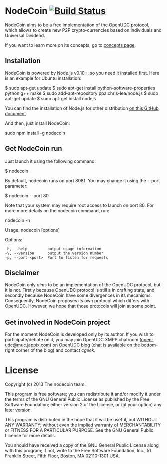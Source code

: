 # NodeCoin [![Build Status](https://api.travis-ci.org/c-geek/nodecoin.png)](https://api.travis-ci.org/c-geek/nodecoin.png)

NodeCoin aims to be a free implementation of the [OpenUDC protocol](https://github.com/Open-UDC/open-udc), which allows to create new P2P crypto-currencies based on individuals and Universal Dividend.

If you want to learn more on its concepts, go to [concepts page](https://github.com/c-geek/nodecoin/blob/master/protocol.md).

## Installation

NodeCoin is powered by Node.js v0.10+, so you need it installed first. Here is an example for Ubuntu installation:

  $ sudo apt-get update
  $ sudo apt-get install python-software-properties python g++ make
  $ sudo add-apt-repository ppa:chris-lea/node.js
  $ sudo apt-get update
  $ sudo apt-get install nodejs

You can find the installation of Node.js for other distribution [on this GitHub document](https://github.com/joyent/node/wiki/Installing-Node.js-via-package-manager).

And then, just install NodeCoin:

  sudo npm install -g nodecoin

## Get NodeCoin run

Just launch it using the following command:

  $ nodecoin

By default, nodecoin runs on port 8081. You may change it using the --port parameter:

  $ nodecoin --port 80

Note that your system may require root access to launch on port 80.
For more more details on the nodecoin command, run:

  nodecoin -h

  Usage: nodecoin [options]

  Options:

    -h, --help         output usage information
    -V, --version      output the version number
    -p, --port <port>  Port to listen for requests

## Disclaimer

NodeCoin only *aims* to be an implementation of the OpenUDC protocol, but it is not. Firstly because OpenUDC protocol is still a in drafting state, and secondly because NodeCoin have some divergences in its mecanisms.
Consequently, NodeCoin proposes its own protocol which differs with OpenUDC. However, we hope that those protocols will join at some point.

## Get involved in NodeCoin project

For the moment NodeCoin is developed only by its author. If you wish to participate/debate on it, you may join OpenUDC XMPP chatroom (open-udc@muc.jappix.com) on [OpenUDC blog](http://www.openudc.org/) (chat is available on the bottom-right corner of the blog) and contact *cgeek*.

# License

Copyright (c) 2013 The nodecoin team.

This program is free software; you can redistribute it and/or modify it under the terms of the GNU General Public License as published by the Free Software Foundation; either version 2 of the License, or (at your option) any later version.

This program is distributed in the hope that it will be useful, but WITHOUT ANY WARRANTY; without even the implied warranty of MERCHANTABILITY or FITNESS FOR A PARTICULAR PURPOSE. See the GNU General Public License for more details.

You should have received a copy of the GNU General Public License along with this program; if not, write to the Free Software Foundation, Inc., 51 Franklin Street, Fifth Floor, Boston, MA 02110-1301 USA.